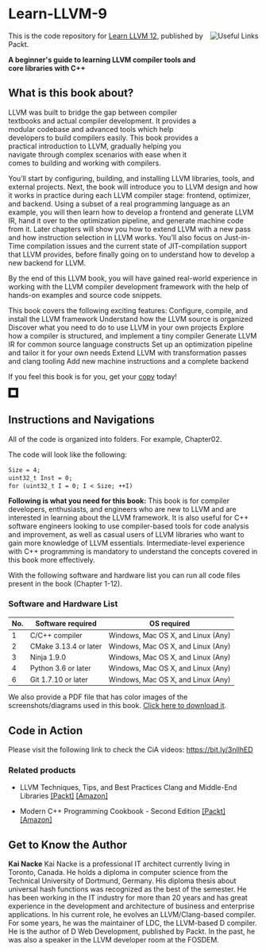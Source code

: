 # Learn-LLVM-9
<a href="https://www.packtpub.com/in/cloud-networking/learn-llvm-11?utm_source=github&utm_medium=repository&utm_campaign=9781786461629"><img src="https://www.packtpub.com/media/catalog/product/cache/4cdce5a811acc0d2926d7f857dceb83b/9/7/9781839213502-original_188.jpeg" alt="Useful Links" height="256px" align="right"></a>

This is the code repository for [Learn LLVM 12](https://www.packtpub.com/in/cloud-networking/learn-llvm-11?utm_source=github&utm_medium=repository&utm_campaign=9781786461629), published by Packt.

**A beginner's guide to learning LLVM compiler tools and core libraries with C++**

## What is this book about?
LLVM was built to bridge the gap between compiler textbooks and actual compiler development. It provides a modular codebase and advanced tools which help developers to build compilers easily. This book provides a practical introduction to LLVM, gradually helping you navigate through complex scenarios with ease when it comes to building and working with compilers.

You’ll start by configuring, building, and installing LLVM libraries, tools, and external projects. Next, the book will introduce you to LLVM design and how it works in practice during each LLVM compiler stage: frontend, optimizer, and backend. Using a subset of a real programming language as an example, you will then learn how to develop a frontend and generate LLVM IR, hand it over to the optimization pipeline, and generate machine code from it. Later chapters will show you how to extend LLVM with a new pass and how instruction selection in LLVM works. You’ll also focus on Just-in-Time compilation issues and the current state of JIT-compilation support that LLVM provides, before finally going on to understand how to develop a new backend for LLVM.

By the end of this LLVM book, you will have gained real-world experience in working with the LLVM compiler development framework with the help of hands-on examples and source code snippets.

This book covers the following exciting features:
Configure, compile, and install the LLVM framework
Understand how the LLVM source is organized
Discover what you need to do to use LLVM in your own projects
Explore how a compiler is structured, and implement a tiny compiler
Generate LLVM IR for common source language constructs
Set up an optimization pipeline and tailor it for your own needs
Extend LLVM with transformation passes and clang tooling
Add new machine instructions and a complete backend

If you feel this book is for you, get your [copy](https://www.amazon.com/dp/1839213507) today!

<a href="https://www.packtpub.com/?utm_source=github&utm_medium=banner&utm_campaign=GitHubBanner"><img src="https://raw.githubusercontent.com/PacktPublishing/GitHub/master/GitHub.png" 
alt="https://www.packtpub.com/" border="5" /></a>

## Instructions and Navigations
All of the code is organized into folders. For example, Chapter02.

The code will look like the following:
```
Size = 4;
uint32_t Inst = 0;
for (uint32_t I = 0; I < Size; ++I)
```

**Following is what you need for this book:**
This book is for compiler developers, enthusiasts, and engineers who are new to LLVM and are interested in learning about the LLVM framework. It is also useful for C++ software engineers looking to use compiler-based tools for code analysis and improvement, as well as casual users of LLVM libraries who want to gain more knowledge of LLVM essentials. Intermediate-level experience with C++ programming is mandatory to understand the concepts covered in this book more effectively.

With the following software and hardware list you can run all code files present in the book (Chapter 1-12).
### Software and Hardware List
| No. | Software required | OS required |
| -------- | ------------------------------------ | ----------------------------------- |
| 1 | C/C++ compiler | Windows, Mac OS X, and Linux (Any) |
| 2 | CMake 3.13.4 or later | Windows, Mac OS X, and Linux (Any) |
| 3 | Ninja 1.9.0 | Windows, Mac OS X, and Linux (Any) |
| 4 | Python 3.6 or later | Windows, Mac OS X, and Linux (Any) |
| 6 | Git 1.7.10 or later | Windows, Mac OS X, and Linux (Any) |

We also provide a PDF file that has color images of the screenshots/diagrams used in this book. [Click here to download it](https://static.packt-cdn.com/downloads/9781839213502_ColorImages.pdf).

## Code in Action
Please visit the following link to check the CiA videos: https://bit.ly/3nllhED

### Related products
* LLVM Techniques, Tips, and Best Practices Clang and Middle-End Libraries [[Packt]](https://www.packtpub.com/product/llvm-techniques-tips-and-best-practices-clang-and-middle-end-libraries/9781838824952?utm_source=github&utm_medium=repository&utm_campaign=9781838824952) [[Amazon]](https://www.amazon.com/dp/1838824952)

* Modern C++ Programming Cookbook - Second Edition [[Packt]](https://www.packtpub.com/product/modern-c-programming-cookbook-second-edition/9781800208988?utm_source=github&utm_medium=repository&utm_campaign=9781800208988) [[Amazon]](https://www.amazon.com/dp/1800208987)

## Get to Know the Author
**Kai Nacke**
Kai Nacke is a professional IT architect currently living in Toronto, Canada. He holds a diploma in computer science from the Technical University of Dortmund, Germany. His diploma thesis about universal hash functions was recognized as the best of the semester.
He has been working in the IT industry for more than 20 years and has great experience in the development and architecture of business and enterprise applications. In his current role, he evolves an LLVM/Clang-based compiler.
For some years, he was the maintainer of LDC, the LLVM-based D compiler. He is the author of D Web Development, published by Packt. In the past, he was also a speaker in the LLVM developer room at the FOSDEM.

